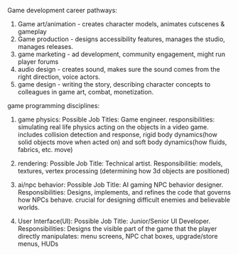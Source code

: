 Game development career pathways:

1. Game art/animation - creates character models, animates cutscenes & gameplay
2. Game production - designs accessibility features, manages the studio, manages releases. 
3. game marketing - ad development, community engagement, might run player forums
4. audio design - creates sound, makes sure the sound comes from the right direction, voice actors.
5. game design - writing the story, describing character concepts to colleagues in game art, combat, monetization.

game programming disciplines: 
1. game physics: Possible Job Titles: Game engineer.
responsibilities: simulating real life physics acting on the objects in a video game. includes collision detection and response, rigid body dynamics(how solid objects move when acted on) and soft body dynamics(how fluids, fabrics, etc. move)

2. rendering: Possible Job Title: Technical artist.
Responsibilitie: models, textures, vertex processing (determining how 3d objects are positioned)

3. ai/npc behavior: Possible Job Title: AI gaming NPC behavior designer.
Responsibilities: Designs, implements, and refines the code that governs how NPCs behave. crucial for designing difficult enemies and believable worlds.

4. User Interface(UI): Possible Job Title: Junior/Senior UI Developer.
Responsibilities: Designs the visible part of the game that the player directly manipulates: menu screens, NPC chat boxes, upgrade/store menus, HUDs

